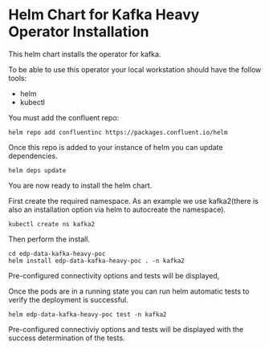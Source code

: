 # Helm Chart for Kafka Heavy Operator Installation

This helm chart installs the operator for kafka.

To be able to use this operator your local workstation should have the follow tools:

- helm
- kubectl

You must add the confluent repo:

```
helm repo add confluentinc https://packages.confluent.io/helm
```


Once this repo is added to your instance of helm you can update dependencies.

```
helm deps update
```

You are now ready to install the helm chart.

First create the required namespace. As an example we use kafka2(there is also an installation option via helm to autocreate the namespace).

```
kubectl create ns kafka2
```

Then perform the install.

```
cd edp-data-kafka-heavy-poc
helm install edp-data-kafka-heavy-poc . -n kafka2
```

Pre-configured connectivity options and tests will be displayed,

Once the pods are in a running state you can run helm automatic tests to verify the deployment is successful.

```
helm edp-data-kafka-heavy-poc test -n kafka2
```

Pre-configured connectiviy options and tests will be displayed with the success determination of the tests.


